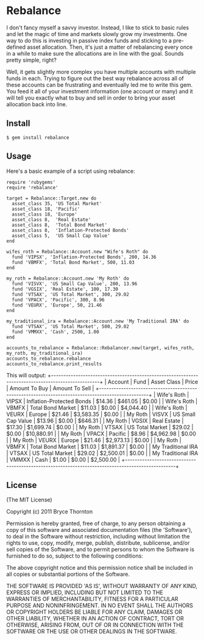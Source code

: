 Rebalance
====

I don't fancy myself a savvy investor.  Instead, I like to stick to basic rules
and let the magic of time and markets slowly grow my investments.  One way to do
this is investing in passive index funds and sticking to a pre-defined asset allocation.
Then, it's just a matter of rebalancing every once in a while to make sure the
allocations are in line with the goal. Sounds pretty simple, right?

Well, it gets slightly more complex you have multiple accounts with multiple funds
in each.  Trying to figure out the best way rebalance across all of these accounts
can be frustrating and eventually led me to write this gem.  You feed it all of your
investment information (one account or many) and it will tell you exactly what to
buy and sell in order to bring your asset allocation back into line.

## Install ####################################################################

    $ gem install rebalance

## Usage ######################################################################

Here's a basic example of a script using rebalance:

    require 'rubygems'
    require 'rebalance'

    target = Rebalance::Target.new do
      asset_class 35, 'US Total Market'
      asset_class 18, 'Pacific'
      asset_class 18, 'Europe'
      asset_class 8,  'Real Estate'
      asset_class 8,  'Total Bond Market'
      asset_class 8,  'Inflation-Protected Bonds'
      asset_class 5,  'US Small Cap Value'
    end

    wifes_roth = Rebalance::Account.new "Wife's Roth" do
      fund 'VIPSX', 'Inflation-Protected Bonds', 200, 14.36
      fund 'VBMFX', 'Total Bond Market', 500, 11.03
    end

    my_roth = Rebalance::Account.new 'My Roth' do
      fund 'VISVX', 'US Small Cap Value', 200, 13.96
      fund 'VGSIX', 'Real Estate', 100, 17.30
      fund 'VTSAX', 'US Total Market', 300, 29.02
      fund 'VPACX', 'Pacific', 300, 8.96
      fund 'VEURX', 'Europe', 50, 21.46
    end

    my_traditional_ira = Rebalance::Account.new 'My Traditional IRA' do
      fund 'VTSAX', 'US Total Market', 500, 29.02
      fund 'VMMXX', 'Cash', 2500, 1.00
    end

    accounts_to_rebalance = Rebalance::Rebalancer.new(target, wifes_roth, my_roth, my_traditional_ira)
    accounts_to_rebalance.rebalance
    accounts_to_rebalance.print_results

This will output:
    +--------------------------------------------------------------------------------------------------+
    |      Account       | Fund  |        Asset Class        | Price  | Amount To Buy | Amount To Sell |
    +--------------------------------------------------------------------------------------------------+
    | Wife's Roth        | VIPSX | Inflation-Protected Bonds | $14.36 | $461.05       | $0.00          |
    | Wife's Roth        | VBMFX | Total Bond Market         | $11.03 | $0.00         | $4,044.40      |
    | Wife's Roth        | VEURX | Europe                    | $21.46 | $3,583.35     | $0.00          |
    | My Roth            | VISVX | US Small Cap Value        | $13.96 | $0.00         | $646.31        |
    | My Roth            | VGSIX | Real Estate               | $17.30 | $1,699.74     | $0.00          |
    | My Roth            | VTSAX | US Total Market           | $29.02 | $0.00         | $10,880.91     |
    | My Roth            | VPACX | Pacific                   | $8.96  | $4,962.98     | $0.00          |
    | My Roth            | VEURX | Europe                    | $21.46 | $2,973.13     | $0.00          |
    | My Roth            | VBMFX | Total Bond Market         | $11.03 | $1,891.37     | $0.00          |
    | My Traditional IRA | VTSAX | US Total Market           | $29.02 | $2,500.01     | $0.00          |
    | My Traditional IRA | VMMXX | Cash                      | $1.00  | $0.00         | $2,500.00      |
    +--------------------------------------------------------------------------------------------------+

## License ###################################################################

(The MIT License)

Copyright (c) 2011 Bryce Thornton

Permission is hereby granted, free of charge, to any person obtaining
a copy of this software and associated documentation files (the
'Software'), to deal in the Software without restriction, including
without limitation the rights to use, copy, modify, merge, publish,
distribute, sublicense, and/or sell copies of the Software, and to
permit persons to whom the Software is furnished to do so, subject to
the following conditions:

The above copyright notice and this permission notice shall be
included in all copies or substantial portions of the Software.

THE SOFTWARE IS PROVIDED 'AS IS', WITHOUT WARRANTY OF ANY KIND,
EXPRESS OR IMPLIED, INCLUDING BUT NOT LIMITED TO THE WARRANTIES OF
MERCHANTABILITY, FITNESS FOR A PARTICULAR PURPOSE AND NONINFRINGEMENT.
IN NO EVENT SHALL THE AUTHORS OR COPYRIGHT HOLDERS BE LIABLE FOR ANY
CLAIM, DAMAGES OR OTHER LIABILITY, WHETHER IN AN ACTION OF CONTRACT,
TORT OR OTHERWISE, ARISING FROM, OUT OF OR IN CONNECTION WITH THE
SOFTWARE OR THE USE OR OTHER DEALINGS IN THE SOFTWARE.
